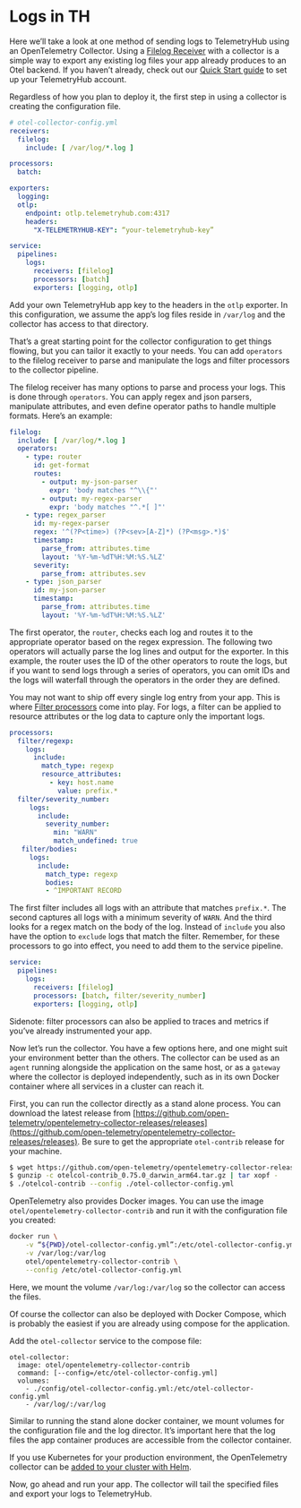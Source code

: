 # Logs in TH
Here we’ll take a look at one method of sending logs to TelemetryHub using an OpenTelemetry Collector. Using a [Filelog Receiver](https://github.com/open-telemetry/opentelemetry-collector-contrib/tree/main/receiver/filelogreceiver) with a collector is a simple way to export any existing log files your app already produces to an Otel backend. If you haven’t already, check out our [Quick Start guide](https://app.telemetryhub.com/docs#quickStart) to set up your TelemetryHub account.

Regardless of how you plan to deploy it, the first step in using a collector is creating the configuration file.

```yml
# otel-collector-config.yml
receivers:
  filelog:
    include: [ /var/log/*.log ]

processors:
  batch:

exporters:
  logging:
  otlp:
    endpoint: otlp.telemetryhub.com:4317
    headers:
      "X-TELEMETRYHUB-KEY": “your-telemetryhub-key”

service:
  pipelines:
    logs:
      receivers: [filelog]
      processors: [batch]
      exporters: [logging, otlp]
```

Add your own TelemetryHub app key to the headers in the `otlp` exporter. In this configuration, we assume the app’s log files reside in `/var/log` and the collector has access to that directory.

That’s a great starting point for the collector configuration to get things flowing, but you can tailor it exactly to your needs. You can add `operators` to the filelog receiver to parse and manipulate the logs and filter processors to the collector pipeline.

The filelog receiver has many options to parse and process your logs. This is done through `operators`. You can apply regex and json parsers, manipulate attributes, and even define operator paths to handle multiple formats. Here’s an example:
```yml
filelog:
  include: [ /var/log/*.log ]
  operators:
    - type: router
      id: get-format
      routes:
        - output: my-json-parser
          expr: 'body matches "^\\{"'
        - output: my-regex-parser
          expr: 'body matches "^.*[ ]"'
    - type: regex_parser
      id: my-regex-parser
      regex: '^(?P<time>) (?P<sev>[A-Z]*) (?P<msg>.*)$'
      timestamp:
        parse_from: attributes.time
        layout: '%Y-%m-%dT%H:%M:%S.%LZ'
      severity:
        parse_from: attributes.sev
    - type: json_parser
      id: my-json-parser
      timestamp:
        parse_from: attributes.time
        layout: '%Y-%m-%dT%H:%M:%S.%LZ'
```

The first operator, the `router`, checks each log and routes it to the appropriate operator based on the regex expression. The following two operators will actually parse the log lines and output for the exporter.
In this example, the router uses the ID of the other operators to route the logs, but if you want to send logs through a series of operators, you can omit IDs and the logs will waterfall through the operators in the order they are defined.

You may not want to ship off every single log entry from your app. This is where [Filter processors](https://github.com/open-telemetry/opentelemetry-collector-contrib/blob/main/processor/filterprocessor/README.md) come into play. For logs, a filter can be applied to resource attributes or the log data to capture only the important logs.

```yml
processors:
  filter/regexp:
    logs:
      include:
        match_type: regexp
        resource_attributes:
          - key: host.name
            value: prefix.*
  filter/severity_number:
     logs:
       include:
         severity_number:
           min: "WARN"
           match_undefined: true
   filter/bodies:
     logs:
       include:
         match_type: regexp
         bodies:
         - ^IMPORTANT RECORD
```

The first filter includes all logs with an attribute that matches `prefix.*`. The second captures all logs with a minimum severity of `WARN`. And the third looks for a regex match on the body of the log. Instead of `include` you also have the option to `exclude` logs that match the filter. Remember, for these processors to go into effect, you need to add them to the service pipeline. 

```yml
service:
  pipelines:
    logs:
      receivers: [filelog]
      processors: [batch, filter/severity_number]
      exporters: [logging, otlp]
```

Sidenote: filter processors can also be applied to traces and metrics if you’ve already instrumented your app.

Now let’s run the collector. You have a few options here, and one might suit your environment better than the others. The collector can be used as an `agent` running alongside the application on the same host, or as a `gateway` where the collector is deployed independently, such as in its own Docker container where all services in a cluster can reach it.

First, you can run the collector directly as a stand alone process. You can download the latest release from [https://github.com/open-telemetry/opentelemetry-collector-releases/releases](https://github.com/open-telemetry/opentelemetry-collector-releases/releases). Be sure to get the appropriate `otel-contrib` release for your machine.

```bash
$ wget https://github.com/open-telemetry/opentelemetry-collector-releases/releases/download/v0.75.0/otelcol-contrib_0.75.0_darwin_arm64.tar.gz
$ gunzip -c otelcol-contrib_0.75.0_darwin_arm64.tar.gz | tar xopf -
$ ./otelcol-contrib --config ./otel-collector-config.yml
```

OpenTelemetry also provides Docker images. You can use the image `otel/opentelemetry-collector-contrib` and run it with the configuration file you created:

```bash
docker run \
	-v “${PWD}/otel-collector-config.yml”:/etc/otel-collector-config.yml \
	-v /var/log:/var/log
	otel/opentelemetry-collector-contrib \
	--config /etc/otel-collector-config.yml
```

Here, we mount the volume `/var/log:/var/log` so the collector can access the files. 

Of course the collector can also be deployed with Docker Compose, which is probably the easiest if you are already using compose for the application.

Add the `otel-collector` service to the compose file:

```
otel-collector:
  image: otel/opentelemetry-collector-contrib
  command: [--config=/etc/otel-collector-config.yml]
  volumes:
    - ./config/otel-collector-config.yml:/etc/otel-collector-config.yml
    - /var/log/:/var/log
```

Similar to running the stand alone docker container, we mount volumes for the configuration file and the log director. It’s important here that the log files the app container produces are accessible from the collector container.

If you use Kubernetes for your production environment, the OpenTelemetry collector can be [added to your cluster with Helm](https://github.com/open-telemetry/opentelemetry-helm-charts/tree/main/charts/opentelemetry-collectorhttps://github.com/open-telemetry/opentelemetry-helm-charts/tree/main/charts/opentelemetry-collector).

Now, go ahead and run your app. The collector will tail the specified files and export your logs to TelemetryHub.

